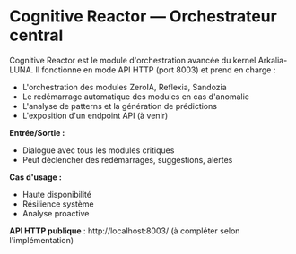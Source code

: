 # Cognitive Reactor — Orchestrateur central

Cognitive Reactor est le module d'orchestration avancée du kernel Arkalia-LUNA. Il fonctionne en mode API HTTP (port 8003) et prend en charge :

- L'orchestration des modules ZeroIA, Reflexia, Sandozia
- Le redémarrage automatique des modules en cas d'anomalie
- L'analyse de patterns et la génération de prédictions
- L'exposition d'un endpoint API (à venir)

**Entrée/Sortie :**
- Dialogue avec tous les modules critiques
- Peut déclencher des redémarrages, suggestions, alertes

**Cas d'usage :**
- Haute disponibilité
- Résilience système
- Analyse proactive

**API HTTP publique** : http://localhost:8003/ (à compléter selon l'implémentation)
